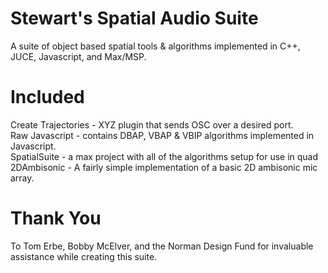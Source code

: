 # Stewart's Spatial Audio Suite
A suite of object based spatial tools & algorithms implemented in C++, JUCE, Javascript, and Max/MSP. 

# Included
Create Trajectories - XYZ plugin that sends OSC over a desired port. 
<br>
Raw Javascript - contains DBAP, VBAP & VBIP algorithms implemented in Javascript. 
<br>
SpatialSuite - a max project with all of the algorithms setup for use in quad
<br>
2DAmbisonic - A fairly simple implementation of a basic 2D ambisonic mic array. 

# Thank You 
To Tom Erbe, Bobby McElver, and the Norman Design Fund for invaluable assistance while creating this suite. 
